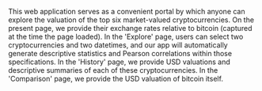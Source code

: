 This web application serves as a convenient portal by which anyone can explore the valuation of the top six market-valued cryptocurrencies. On the present page, we provide their exchange rates relative to bitcoin (captured at the time the page loaded). In the 'Explore' page, users can select two cryptocurrencies and two datetimes, and our app will automatically generate descriptive statistics and Pearson correlations within those specifications. In the 'History' page, we provide USD valuations and descriptive summaries of each of these cryptocurrencies. In the 'Comparison' page, we provide the USD valuation of bitcoin itself.
